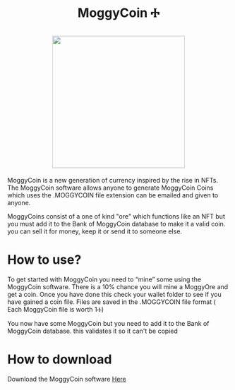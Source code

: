 <h1 align="center">
MoggyCoin Ⰰ  
<br/><br/>
<img src="https://raw.githubusercontent.com/squirrelcom/MoggyCoin/main/Moggycoinlogo.png" width="300"/>
</h1>

MoggyCoin is a new generation of currency inspired by the rise in NFTs. The MoggyCoin software allows anyone to generate MoggyCoin Coins which uses the .MOGGYCOIN file extension can be emailed and given to anyone.

MoggyCoins consist of a one of kind "ore" which functions like an NFT but you must add it to the Bank of MoggyCoin database to make it a valid coin. you can sell it for money, keep it or send it to someone else.

<h1>
  How to use?
</h1>

To get started with MoggyCoin you need to “mine” some using the MoggyCoin software. There is a 10% chance you will mine a MoggyOre and get a coin. Once you have done this check your wallet folder to see if you have gained a coin file. Files are saved in the .MOGGYCOIN file format ( Each MoggyCoin file is worth 1Ⰰ)

You now have some MoggyCoin but you need to add it to the Bank of MoggyCoin database. this validates it so it can't be copied

<h1>
  How to download
</h1>

Download the MoggyCoin software <a href="https://github.com/squirrelcom/MoggyCoin">Here</a>
